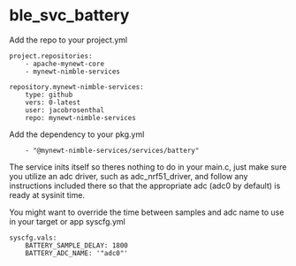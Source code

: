 # ble_svc_battery

Add the repo to your project.yml
```
project.repositories:
    - apache-mynewt-core
    - mynewt-nimble-services

repository.mynewt-nimble-services:
    type: github
    vers: 0-latest
    user: jacobrosenthal
    repo: mynewt-nimble-services
```

Add the dependency to your pkg.yml
```
    - "@mynewt-nimble-services/services/battery"
```

The service inits itself so theres nothing to do in your main.c, just make sure you utilize an adc driver, such as adc_nrf51_driver, and follow any instructions included there so that the appropriate adc (adc0 by default) is ready at sysinit time.

You might want to override the time between samples and adc name to use in your target or app syscfg.yml
```
syscfg.vals:
	BATTERY_SAMPLE_DELAY: 1800
    BATTERY_ADC_NAME: '"adc0"'
```
